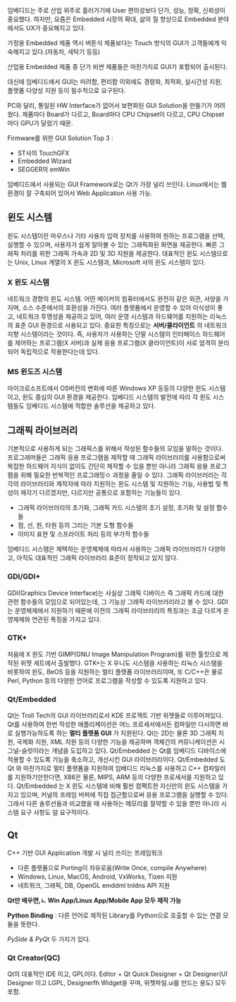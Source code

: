 임베디드는 주로 산업 위주로 흘러가기에 User 편의성보다 단가, 성능, 정확, 신뢰성이 중요했다. 하지만, 요즘은 Embedded 시장의 확대, 삶의 질 향상으로 Embedded 분야에서도 UX가 중요해지고 있다.

가정용 Embedded 제품 역시 버튼식 제품보다는 Touch 방식의 GUI가 고객들에게 익숙해지고 있다.(자동차, 세탁기 등등)

산업용 Embedded 제품 중 단가 비싼 제품들은 마찬가지로 GUI가 포함되어 출시된다.

대신에 임베디드에서 GUI는 미려함, 편리함 이외에도 경량화, 최적화, 실시간성 지원, 플랫폼 다양성 지원 등이 필수적으로 요구된다.

PC와 달리, 통일된 HW Interface가 없어서 보편화된 GUI Solution을 만들기가 어려웠다. 제품마다 Board가 다르고, Board마다 CPU Chipset이 다르고, CPU Chipset마다 GPU가 달랐기 때문.

Firmware를 위한 GUI Solution Top 3 : 
* ST사의 TouchGFX
* Embedded Wizard
* SEGGER의 emWin

임베디드에서 사용되는 GUI Framework로는 Qt가 가장 널리 쓰인다. Linux에서는 웹 환경이 잘 구축되어 있어서 Web Application 사용 가능.


## 윈도 시스템
윈도 시스템이란 마우스나 기타 사용자 입력 장치를 사용하여 원하는 프로그램을 선택, 실행할 수 있으며, 사용자가 쉽게 알아볼 수 있는 그래픽화된 화면을 제공한다. 빠른 그래픽 처리를 위한 그래픽 가속과 2D 및 3D 지원을 제공한다.
대표적인 윈도 시스템으로는 Unix, Linux 계열의 X 윈도 시스템과, Microsoft 사의 윈도 시스템이 있다.

### X 윈도 시스템
네트워크 경향의 윈도 시스템. 어떤 메이커의 컴퓨터에서도 완전히 같은 외관, 사양을 가지며, 소스 수준에서의 호환성을 가진다. 
여러 플랫폼에서 운영할 수 있어 이식성이 좋고, 네트워크 투명성을 제공하고 있어, 여러 운영 시스템과 하드웨어를 지원하는 리눅스의 표준 GUI 환경으로 사용되고 있다.
중요한 특징으로는 **서버/클라이언트** 의 네트워크 지향 시스템이라는 것이다. 즉, 사용자가 사용하는 단말 시스템의 인터페이스 하드웨어를 제어하는 프로그램(X 서버)과 실제 응용 프로그램(X 클라이언트)이 서로 엄격히 분리되어 독립적으로 작용한다는데 있다.

### MS 윈도즈 시스템
마이크로소프트에서 OS버전의 변화에 따른 Windows XP 등등의 다양한 윈도 시스템이고, 윈도 중심의 GUI 환경을 제공한다.
임베디드 시스템의 발전에 따라 각 윈도 시스템들도 임베디드 시스템에 적합한 솔루션을 제공하고 있다.

## 그래픽 라이브러리
기본적으로 사용하게 되는 그래픽스를 위해서 작성된 함수들의 모임을 말하는 것이다. 프로그래머들은 그래픽 응용 프로그램을 제작할 때 그래픽 라이브러리를 사용함으로써 복잡한 하드웨어 지식이 없이도 간단히 제작할 수 있을 뿐만 아니라 그래픽 응용 프로그램을 위해 필요한 반복적인 프로그래밍ㅇ 과정을 줄일 수 있다. 그래픽 라이브러리는 각각의 라이브러리와 제작자에 따라 지원하는 윈도 시스템 및 지원하는 기능, 사용법 및 특성이 제각기 다르겠지만, 다르지만 공통으로 포함하는 기능들이 있다.

- 그래픽 라이브러리의 초기화, 그래픽 카드 시스템의 초기 설정, 초기화 및 설정 함수들
- 점, 선, 원, 타원 등의 그리는 기본 도형 함수들
- 이미지 표현 및 스프라이트 처리 등의 부가적 함수들

임베디드 시스템은 채택하는 운영체제에 따라서 사용하는 그래픽 라이브러리가 다양하고, 아직도 대표적인 그래픽 라이브러리 표준이 정착되고 있지 않다.

### GDI/GDI+
GDI(Graphics Device Interface)는 사실상 그래픽 디바이스 즉 그래픽 카드에 대한 관련 함수들의 모임으로 되어있는데, 그 기능상 그래픽 라이브러리라고 볼 수 있다. GDI는 운영체제에서 지원하기 때문에 이전의 그래픽 라이브러리의 특징과는 조금 다르게 운영체제와 연관된 특징을 가지고 있다.

### GTK+
처음에 X 윈도 기반 GIMP(GNU Image Manipulation Program)를 위한 툴킷으로 제작된 위젯 세트에서 출발했다. GTK+는 X 우니도 시스템을 사용하는 리눅스 시스템을 비롯하여 윈도, BeOS 등을 지원하는 멀티 플랫폼 라이브러리이며, 또 C/C++은 물로 Perl, Python 등의 다양한 언어로 프로그램을 작성할 수 있도록 지원하고 있다.

### Qt/Embedded
Qt는 Troll Tech의 GUI 라이브러리로서 KDE 프로젝트 기반 위젯들로 이루어져있다. Qt를 사용하여 한번 작성한 애플리케이션은 어느 프로세서에서든 컴파일만 다시하면 바로 실행가능하도록 하는 **멀티 플랫폼 GUI** 가 지원된다. Qt는 2D는 물론 3D 그래픽 지원, 국제화 지원, XML 지원 등의 다양한 기능을 제공하며 객체간의 커뮤니케이션은 시그널-슬럿이라는 개념을 도입하고 있다.
Qt/Embedded 는 Qt를 임베디드 디바이스에 적용할 수 있도록 기능을 축소하고, 개선시킨 GUI 라이브러리이다. Qt/Embedded 도 Qt 와 마찬가지로 멀티 플랫폼을 지원하여 임베디드 리눅스를 사용하고 C++ 컴파일러를 지원하기만한다면, X86은 물론, MIPS, ARM 등의 다양한 프로세서를 지원하고 있다.
Qt/Embedded 는 X 윈도 시스템에 비해 훨씬 컴팩트한 자신만의 윈도 시스템을 가지고 있으며, 커널의 프레임 버퍼에 직접 접근함으로써 응용 프로그램을 실행할 수 있다. 그래서 다른 솔루션들과 비교했을 때 사용하는 메모리를 절약할 수 있을 뿐만 아니라 시스템 요구 사항도 덜 요구적이다. 

## Qt
C++ 기반 GUI Application 개발 시 널리 쓰이는 프레임워크
* 다른 플랫폼으로 Porting이 자유로움(Write Once, compile Anywhere)
* Windows, Linux, MacOS, Android, VxWorks, Tizen 지원
* 네트워크, 그래픽, DB, OpenGL emddml tnldns API 지원

**Qt만 배우면,ㄴ Win App/Linux App/Mobile App 모두 제작 가능**


**Python Binding** : 다른 언어로 제작된 Library를 Python으로 호출할 수 있는 연결 모듈을 뜻한다.

*PySide & PyQt* 두 가지가 있다.

### Qt Creator(QC)
Qt의 대표적인 IDE 이고, GPL이다.
Editor + Qt Quick Designer + Qt Designer(UI Designer 이고 LGPL, Designerfh Widget을 꾸며, 위젯파일.ui를 만드는 용도) 모두 포함.

